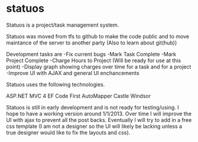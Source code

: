 statuos
=======


Statuos is a project/task management system. 

Statuos was moved from tfs to github to make the code public and to move maintance of the server to another party (Also to learn about git(hub))

Development tasks are
-Fix current bugs
-Mark Task Complete
-Mark Project Complete
-Charge Hours to Project  (Will be ready for use at this point)
-Display graph showing charges over time for a task and for a project
-Improve UI with AJAX and general UI enchancements

Statuos uses the following technologies.

ASP.NET MVC 4
EF Code First
AutoMapper
Castle Windsor

Statuos is still in early development and is not ready for testing/using.  I hope to have a working version around 1/1/2013.  Over time I will
improve the UI with ajax to prevent all the post backs.  Eventually I will try to add in a free css template (I am not a designer so the 
UI will likely be lacking unless a true designer would like to fix the layouts and css).